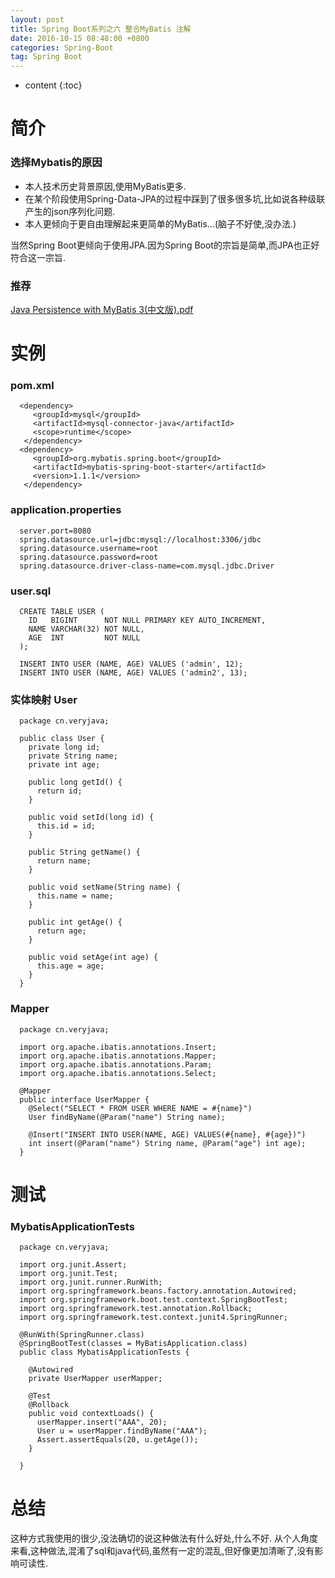 ```yaml
---
layout: post
title: Spring Boot系列之六 整合MyBatis 注解
date: 2016-10-15 08:48:00 +0800
categories: Spring-Boot
tag: Spring Boot
---
```


* content
{:toc}

简介
====

### 选择Mybatis的原因

* 本人技术历史背景原因,使用MyBatis更多.
* 在某个阶段使用Spring-Data-JPA的过程中踩到了很多很多坑,比如说各种级联产生的json序列化问题.
* 本人更倾向于更自由理解起来更简单的MyBatis...(脑子不好使,没办法.)

当然Spring Boot更倾向于使用JPA.因为Spring Boot的宗旨是简单,而JPA也正好符合这一宗旨.

### 推荐

  [Java Persistence with MyBatis 3(中文版).pdf](http://download.csdn.net/detail/qq457557442/9654697)

实例
====

### pom.xml

      <dependency>
         <groupId>mysql</groupId>
         <artifactId>mysql-connector-java</artifactId>
         <scope>runtime</scope>
       </dependency>
      <dependency>
         <groupId>org.mybatis.spring.boot</groupId>
         <artifactId>mybatis-spring-boot-starter</artifactId>
         <version>1.1.1</version>
       </dependency>

### application.properties

      server.port=8080
      spring.datasource.url=jdbc:mysql://localhost:3306/jdbc
      spring.datasource.username=root
      spring.datasource.password=root
      spring.datasource.driver-class-name=com.mysql.jdbc.Driver

### user.sql

      CREATE TABLE USER (
        ID   BIGINT      NOT NULL PRIMARY KEY AUTO_INCREMENT,
        NAME VARCHAR(32) NOT NULL,
        AGE  INT         NOT NULL
      );

      INSERT INTO USER (NAME, AGE) VALUES ('admin', 12);
      INSERT INTO USER (NAME, AGE) VALUES ('admin2', 13);

### 实体映射 User

      package cn.veryjava;

      public class User {
        private long id;
        private String name;
        private int age;

        public long getId() {
          return id;
        }

        public void setId(long id) {
          this.id = id;
        }

        public String getName() {
          return name;
        }

        public void setName(String name) {
          this.name = name;
        }

        public int getAge() {
          return age;
        }

        public void setAge(int age) {
          this.age = age;
        }
      }

### Mapper

      package cn.veryjava;

      import org.apache.ibatis.annotations.Insert;
      import org.apache.ibatis.annotations.Mapper;
      import org.apache.ibatis.annotations.Param;
      import org.apache.ibatis.annotations.Select;

      @Mapper
      public interface UserMapper {
        @Select("SELECT * FROM USER WHERE NAME = #{name}")
        User findByName(@Param("name") String name);

        @Insert("INSERT INTO USER(NAME, AGE) VALUES(#{name}, #{age})")
        int insert(@Param("name") String name, @Param("age") int age);
      }

测试
====

### MybatisApplicationTests

      package cn.veryjava;

      import org.junit.Assert;
      import org.junit.Test;
      import org.junit.runner.RunWith;
      import org.springframework.beans.factory.annotation.Autowired;
      import org.springframework.boot.test.context.SpringBootTest;
      import org.springframework.test.annotation.Rollback;
      import org.springframework.test.context.junit4.SpringRunner;

      @RunWith(SpringRunner.class)
      @SpringBootTest(classes = MyBatisApplication.class)
      public class MybatisApplicationTests {

        @Autowired
        private UserMapper userMapper;

        @Test
        @Rollback
        public void contextLoads() {
          userMapper.insert("AAA", 20);
          User u = userMapper.findByName("AAA");
          Assert.assertEquals(20, u.getAge());
        }

      }

总结
====

这种方式我使用的很少,没法确切的说这种做法有什么好处,什么不好.
从个人角度来看,这种做法,混淆了sql和java代码,虽然有一定的混乱,但好像更加清晰了,没有影响可读性.
